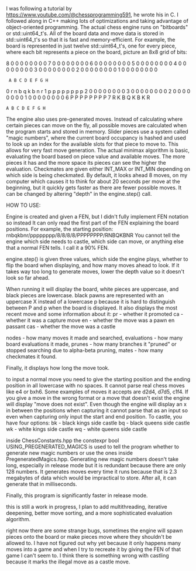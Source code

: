 




I was following a tutorial by https://www.youtube.com/@chessprogramming591, he wrote his in C. I followed along in C++ 
making lots of optimizations and taking advantage of object-oriented programming. The actual chess engine runs on 
"bitboards" or std::uint64_t's. All of the board data and move data is stored in std::uint64_t's so that it is fast 
and memory-efficient. For example, the board is represented in just twelve std::uint64_t's, one for every piece, where 
each bit represents a piece on the board, picture an 8x8 grid of bits:

8    0 0 0 0 0 0 0 0
7    0 0 0 0 0 0 0 0
6    0 0 0 0 0 0 0 0
5    0 0 0 0 0 0 0 0
4    0 0 0 0 0 0 0 0
3    0 0 0 0 0 0 0 0
2    0 0 0 0 0 0 0 0
1    0 0 0 0 0 0 0 0

     A B C D E F G H

0   r n b q k b n r
1   p p p p p p p p
2   0 0 0 0 0 0 0 0
3   0 0 0 0 0 0 0 0
2   0 0 0 0 0 0 0 0
1   0 0 0 0 0 0 0 0
6   P P P P P P P P
7   R K B Q K B K R

    A B C D E F G H

The engine also uses pre-generated moves. Instead of calculating where certain pieces can move on the fly, all possible 
moves are calculated when the program starts and stored in memory. Slider pieces use a system called "magic numbers", 
where the current board occupancy is hashed and used to look up an index for the available slots for that piece to move 
to. This allows for very fast move generation. The actual minimax algorithm is basic, evaluating the board based on piece 
value and available moves. The more pieces it has and the more space its pieces can see the higher the evaluation. Checkmates 
are given either INT_MAX or INT_MIN depending on which side is being checkmated. By default, it looks ahead 8 moves, on my 
computer which causes it to think for about 20 seconds per move at the beginning, but it quickly gets faster as there are 
fewer possible moves. It can be changed by altering "depth" in the engine.step() call. 





HOW TO USE:

Engine is created and given a FEN, but I didn't fully implement FEN notation so instead It can only read the first part of the FEN 
explaining the board positions. For example, the starting position: rnbqkbnr/pppppppp/8/8/8/8/PPPPPPPP/RNBQKBNR
You cannot tell the engine which side needs to castle, which side can move, or anything else that a normal FEN tells. I call it a 90% FEN. 

engine.step() is given three values, which side the engine plays, whether to flip the board when displaying, and how many moves 
ahead to look. If it takes way too long to generate moves, lower the depth value so it doesn't look so far ahead. 

When running it will display the board, white pieces are uppercase, and black pieces are lowercase. black pawns are represented with an 
uppercase X instead of a lowercase p because it is hard to distinguish between P and p when the board is displayed. It also displays the most recent move and some 
information about it:
pr - whether it promoted
ca - whether it was a capture move
en - whether the move was a pawn en passant
cas - whether the move was a castle

nodes - how many moves it made and searched,
evaluations - how many board evaluations it made,
prunes - how many branches it "pruned" or stopped searching due to alpha-beta pruning,
mates - how many checkmates it found.

Finally, it displays how long the move took.

to input a normal move you need to give the starting position and the ending position in all lowercase with no spaces. It cannot parse real 
chess moves like e4 or bxh6. Some examples of moves it accepts are d2d4, d7d5, c1f4. If you give a move in the wrong format or a move that doesn't exist the 
engine will display "move does not exist". Even though the engine will display an x in between the positions when capturing it cannot 
parse that as an input so even when capturing only input the start and end position. To castle, you have four options:
bk - black kings side castle
bq - black queens side castle
wk - white kings side castle
wq - white queens side castle

inside ChessConstants.hpp the constexpr bool USING_PREGENERATED_MAGICS is used to tell the program whether to generate new magic numbers 
or use the ones inside PregeneratedMagics.hpp. Generating new magic numbers doesn't take long, especially in release mode but it is 
redundant because there are only 128 numbers. It generates moves every time it runs because that is 2.3 megabytes of data which would be 
impractical to store. After all, it can generate that in milliseconds.

Finally, this program is significantly faster in release mode.





this is still a work in progress, I plan to add multithreading, iterative deepening, better move sorting, and a more sophisticated evaluation
algorithm. 

right now there are some strange bugs, sometimes the engine will spawn pieces onto the board or make pieces move where they shouldn't 
be allowed to. I have not figured out why yet because it only happens many moves into a game and when I try to recreate it by giving the FEN
of that game I can't seem to. I think there is something wrong with castling because it marks the illegal move as a castle move.





































